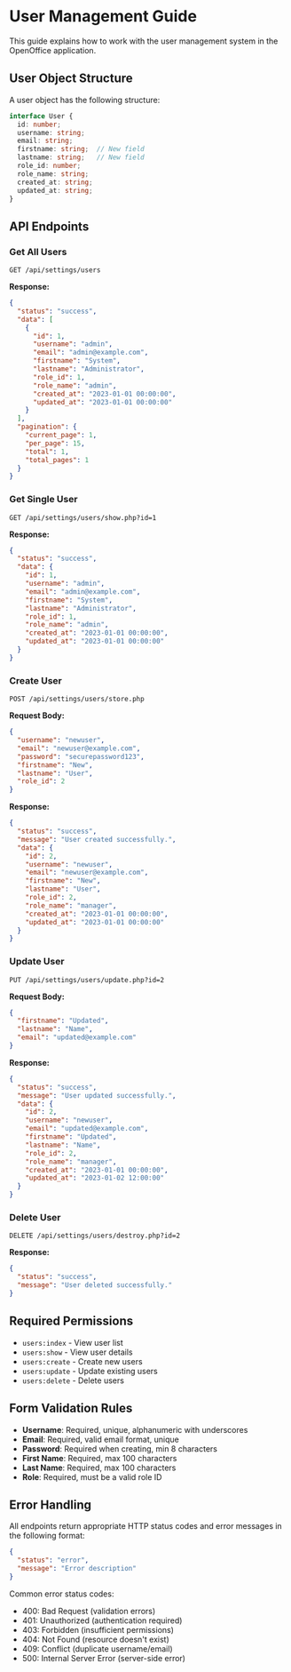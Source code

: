 # User Management Guide

This guide explains how to work with the user management system in the OpenOffice application.

## User Object Structure

A user object has the following structure:

```typescript
interface User {
  id: number;
  username: string;
  email: string;
  firstname: string;  // New field
  lastname: string;   // New field
  role_id: number;
  role_name: string;
  created_at: string;
  updated_at: string;
}
```

## API Endpoints

### Get All Users

```http
GET /api/settings/users
```

**Response:**
```json
{
  "status": "success",
  "data": [
    {
      "id": 1,
      "username": "admin",
      "email": "admin@example.com",
      "firstname": "System",
      "lastname": "Administrator",
      "role_id": 1,
      "role_name": "admin",
      "created_at": "2023-01-01 00:00:00",
      "updated_at": "2023-01-01 00:00:00"
    }
  ],
  "pagination": {
    "current_page": 1,
    "per_page": 15,
    "total": 1,
    "total_pages": 1
  }
}
```

### Get Single User

```http
GET /api/settings/users/show.php?id=1
```

**Response:**
```json
{
  "status": "success",
  "data": {
    "id": 1,
    "username": "admin",
    "email": "admin@example.com",
    "firstname": "System",
    "lastname": "Administrator",
    "role_id": 1,
    "role_name": "admin",
    "created_at": "2023-01-01 00:00:00",
    "updated_at": "2023-01-01 00:00:00"
  }
}
```

### Create User

```http
POST /api/settings/users/store.php
```

**Request Body:**
```json
{
  "username": "newuser",
  "email": "newuser@example.com",
  "password": "securepassword123",
  "firstname": "New",
  "lastname": "User",
  "role_id": 2
}
```

**Response:**
```json
{
  "status": "success",
  "message": "User created successfully.",
  "data": {
    "id": 2,
    "username": "newuser",
    "email": "newuser@example.com",
    "firstname": "New",
    "lastname": "User",
    "role_id": 2,
    "role_name": "manager",
    "created_at": "2023-01-01 00:00:00",
    "updated_at": "2023-01-01 00:00:00"
  }
}
```

### Update User

```http
PUT /api/settings/users/update.php?id=2
```

**Request Body:**
```json
{
  "firstname": "Updated",
  "lastname": "Name",
  "email": "updated@example.com"
}
```

**Response:**
```json
{
  "status": "success",
  "message": "User updated successfully.",
  "data": {
    "id": 2,
    "username": "newuser",
    "email": "updated@example.com",
    "firstname": "Updated",
    "lastname": "Name",
    "role_id": 2,
    "role_name": "manager",
    "created_at": "2023-01-01 00:00:00",
    "updated_at": "2023-01-02 12:00:00"
  }
}
```

### Delete User

```http
DELETE /api/settings/users/destroy.php?id=2
```

**Response:**
```json
{
  "status": "success",
  "message": "User deleted successfully."
}
```

## Required Permissions

- `users:index` - View user list
- `users:show` - View user details
- `users:create` - Create new users
- `users:update` - Update existing users
- `users:delete` - Delete users

## Form Validation Rules

- **Username**: Required, unique, alphanumeric with underscores
- **Email**: Required, valid email format, unique
- **Password**: Required when creating, min 8 characters
- **First Name**: Required, max 100 characters
- **Last Name**: Required, max 100 characters
- **Role**: Required, must be a valid role ID

## Error Handling

All endpoints return appropriate HTTP status codes and error messages in the following format:

```json
{
  "status": "error",
  "message": "Error description"
}
```

Common error status codes:
- 400: Bad Request (validation errors)
- 401: Unauthorized (authentication required)
- 403: Forbidden (insufficient permissions)
- 404: Not Found (resource doesn't exist)
- 409: Conflict (duplicate username/email)
- 500: Internal Server Error (server-side error)
